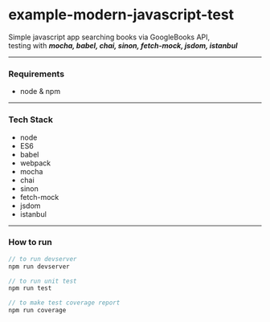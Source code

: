 # example-modern-javascript-test
Simple javascript app searching books via GoogleBooks API, <br>
testing with ***mocha, babel, chai, sinon, fetch-mock, jsdom, istanbul***

----------------
### Requirements
- node & npm

----------------
### Tech Stack
- node
- ES6
- babel
- webpack
- mocha
- chai
- sinon
- fetch-mock
- jsdom
- istanbul

----------------
### How to run
```javascript
// to run devserver
npm run devserver

// to run unit test
npm run test

// to make test coverage report
npm run coverage
```

